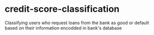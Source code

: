 # credit-score-classification
Classifying users who request loans from the bank as good or default based on their information encodded in bank's database
